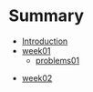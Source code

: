 # Summary

- [Introduction](README.md)
- [week01](week01/week01.md)
    - [problems01](week01/problems01.md)
* [week02](week02/week02.md)

